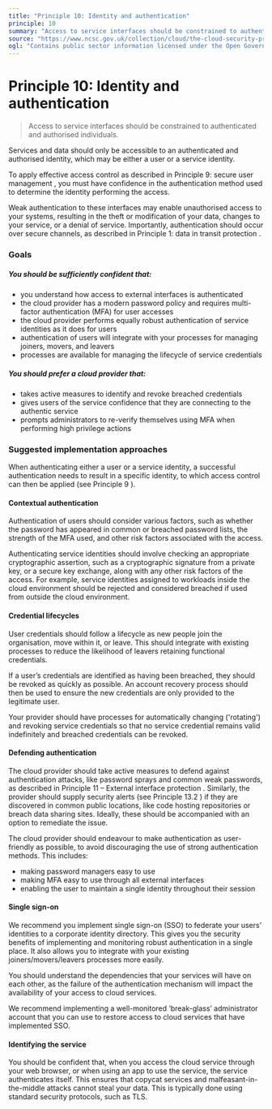 ```yaml
---
title: "Principle 10: Identity and authentication"
principle: 10
summary: "Access to service interfaces should be constrained to authenticated and authorised individuals."
source: "https://www.ncsc.gov.uk/collection/cloud/the-cloud-security-principles/principle-10-identity-and-authentication"
ogl: "Contains public sector information licensed under the Open Government Licence v3.0. https://www.nationalarchives.gov.uk/doc/open-government-licence/version/3/"
---
```


# Principle 10: Identity and authentication

> Access to service interfaces should be constrained to authenticated and authorised individuals.

Services and data should only be accessible to an authenticated and authorised identity, which may be either a user or a service identity.

To apply effective access control as described in Principle 9: secure user management , you must have confidence in the authentication method used to determine the identity performing the access.

Weak authentication to these interfaces may enable unauthorised access to your systems, resulting in the theft or modification of your data, changes to your service, or a denial of service. Importantly, authentication should occur over secure channels, as described in Principle 1: data in transit protection .

### Goals

##### You should be sufficiently confident that:

- you understand how access to external interfaces is authenticated
- the cloud provider has a modern password policy and requires multi-factor authentication (MFA) for user accesses
- the cloud provider performs equally robust authentication of service identities as it does for users
- authentication of users will integrate with your processes for managing joiners, movers, and leavers
- processes are available for managing the lifecycle of service credentials

##### You should prefer a cloud provider that:

- takes active measures to identify and revoke breached credentials
- gives users of the service confidence that they are connecting to the authentic service
- prompts administrators to re-verify themselves using MFA when performing high privilege actions

### Suggested implementation approaches

When authenticating either a user or a service identity, a successful authentication needs to result in a specific identity, to which access control can then be applied (see Principle 9 ).

#### Contextual authentication

Authentication of users should consider various factors, such as whether the password has appeared in common or breached password lists, the strength of the MFA used, and other risk factors associated with the access.

Authenticating service identities should involve checking an appropriate cryptographic assertion, such as a cryptographic signature from a private key, or a secure key exchange, along with any other risk factors of the access. For example, service identities assigned to workloads inside the cloud environment should be rejected and considered breached if used from outside the cloud environment.

#### Credential lifecycles

User credentials should follow a lifecycle as new people join the organisation, move within it, or leave. This should integrate with existing processes to reduce the likelihood of leavers retaining functional credentials.

If a user’s credentials are identified as having been breached, they should be revoked as quickly as possible. An account recovery process should then be used to ensure the new credentials are only provided to the legitimate user.

Your provider should have processes for automatically changing ('rotating') and revoking service credentials so that no service credential remains valid indefinitely and breached credentials can be revoked.

#### Defending authentication

The cloud provider should take active measures to defend against authentication attacks, like password sprays and common weak passwords, as described in Principle 11 – External interface protection . Similarly, the provider should supply security alerts (see Principle 13.2 ) if they are discovered in common public locations, like code hosting repositories or breach data sharing sites. Ideally, these should be accompanied with an option to remediate the issue.

The cloud provider should endeavour to make authentication as user-friendly as possible, to avoid discouraging the use of strong authentication methods. This includes:

- making password managers easy to use
- making MFA easy to use through all external interfaces
- enabling the user to maintain a single identity throughout their session

#### Single sign-on

We recommend you implement single sign-on (SSO) to federate your users’ identities to a corporate identity directory. This gives you the security benefits of implementing and monitoring robust authentication in a single place. It also allows you to integrate with your existing joiners/movers/leavers processes more easily.

You should understand the dependencies that your services will have on each other, as the failure of the authentication mechanism will impact the availability of your access to cloud services.

We recommend implementing a well-monitored ‘break-glass’ administrator account that you can use to restore access to cloud services that have implemented SSO.

#### Identifying the service

You should be confident that, when you access the cloud service through your web browser, or when using an app to use the service, the service authenticates itself. This ensures that copycat services and malfeasant-in-the-middle attacks cannot steal your data. This is typically done using standard security protocols, such as TLS.
